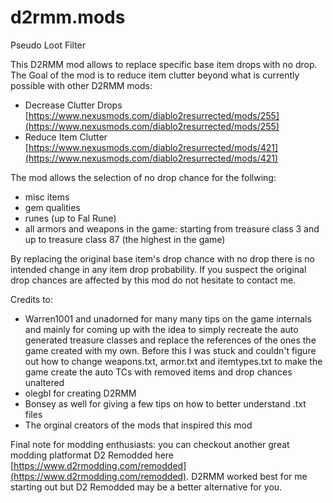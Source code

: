 # d2rmm.mods
Pseudo Loot Filter

This D2RMM mod allows to replace specific base item drops with no drop. 
The Goal of the mod is to reduce item clutter beyond what is currently possible with other D2RMM mods: 
- Decrease Clutter Drops [https://www.nexusmods.com/diablo2resurrected/mods/255](https://www.nexusmods.com/diablo2resurrected/mods/255) 
- Reduce Item Clutter [https://www.nexusmods.com/diablo2resurrected/mods/421](https://www.nexusmods.com/diablo2resurrected/mods/421)

The mod allows the selection of no drop chance for the follwing:
- misc items
- gem qualities
- runes (up to Fal Rune)
- all armors and weapons in the game: starting from treasure class 3 and up to treasure class 87 (the highest in the game)

By replacing the original base item's drop chance with no drop there is no intended change in any item drop probability. 
If you suspect the original drop chances are affected by this mod do not hesitate to contact me.

Credits to:
- Warren1001 and unadorned for many many tips on the game internals and mainly for coming up with the idea to simply recreate the auto generated treasure classes and replace the references of the ones the game created with my own. Before this I was stuck and couldn't figure out how to change weapons.txt, armor.txt and itemtypes.txt to make the game create the auto TCs with removed items and drop chances unaltered
- olegbl for creating D2RMM
- Bonsey as well for giving a few tips on how to better understand .txt files
- The orginal creators of the mods that inspired this mod

Final note for modding enthusiasts: you can checkout another great modding platformat D2 Remodded here [https://www.d2rmodding.com/remodded](https://www.d2rmodding.com/remodded).
D2RMM worked best for me starting out but D2 Remodded may be a better alternative for you.
